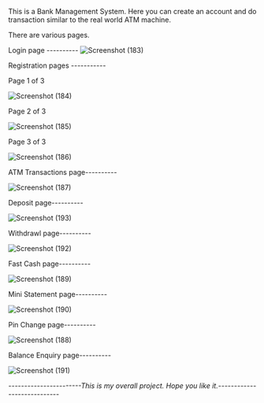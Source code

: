 This is a Bank Management System. Here you can create an account and do transaction similar to the real world ATM machine. 

There are various pages. 

Login page ----------
![Screenshot (183)](https://github.com/hypertext-assassin/BankManagementSystem/assets/110696149/92f6602f-90cd-4c78-bdca-9232e8dbbf92)


Registration pages -----------

Page 1 of 3

![Screenshot (184)](https://github.com/hypertext-assassin/BankManagementSystem/assets/110696149/69220ec8-93c3-462a-b0ec-318ef7d97227)

Page 2 of 3

![Screenshot (185)](https://github.com/hypertext-assassin/BankManagementSystem/assets/110696149/aa354827-1533-495d-aa2c-c8090b6fa0c3)

Page 3 of 3

![Screenshot (186)](https://github.com/hypertext-assassin/BankManagementSystem/assets/110696149/edadb020-235a-4d21-bd0a-a802634cf96e)


ATM Transactions page----------

![Screenshot (187)](https://github.com/hypertext-assassin/BankManagementSystem/assets/110696149/3624682a-bfbf-49a1-a23e-f114426c92df)


Deposit page----------

![Screenshot (193)](https://github.com/hypertext-assassin/BankManagementSystem/assets/110696149/9a218ceb-419b-408e-9a92-236a0431893f)


Withdrawl page----------

![Screenshot (192)](https://github.com/hypertext-assassin/BankManagementSystem/assets/110696149/4165bc84-ac13-415e-8ffd-98573c0754d2)


Fast Cash page----------

![Screenshot (189)](https://github.com/hypertext-assassin/BankManagementSystem/assets/110696149/83669e30-0156-464c-8bf6-a5f91e541efa)


Mini Statement page----------

![Screenshot (190)](https://github.com/hypertext-assassin/BankManagementSystem/assets/110696149/62626bd0-4372-460f-bceb-0ecff37c3a2f)


Pin Change page----------

![Screenshot (188)](https://github.com/hypertext-assassin/BankManagementSystem/assets/110696149/aa12043c-4d68-48c6-a4c2-4cec1cead1a7)


Balance Enquiry page----------

![Screenshot (191)](https://github.com/hypertext-assassin/BankManagementSystem/assets/110696149/c771d580-d06f-4e44-9ebf-2fd0abf01b62)



*-----------------------This is my overall project. Hope you like it.----------------------------*



